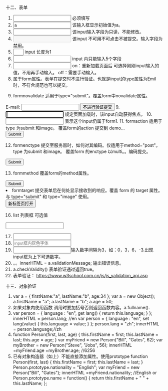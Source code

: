 十二、表单
1. <input required> 必须填写
2. <input value="a"> 该输入框显示初始值为a。
3. <input readonly> 该input输入字段为只读，不能修改。
4. <input disabled> 该input 不可用不可点击不被提交。输入字段为禁用。
5. <input size="1"> input 长度为1
6. <input maxlength="5"> input 内只能输入5个字段
7. <input autocomplete="on/off"> on：重新加载页面后 可选择刚刚input输入的值，不用再手动输入。 off：需要手动输入。
8. <form novalidate> 属于form属性。表单在提交时不进行验证。也就是input的type属性为Emil时，不符合规范也可以提交。
14. formnovalidate 适用于type="submit"。覆盖form中novalidate属性。
<form >
   E-mail: <input type="email">
   <input type="submit" formnovalidate value="不进行验证提交">
</form>
9. <input autofocus> 规定页面加载时，该input自动获得焦点。
10. <input form="form1的id"> 表示这个input仍属于form1.
11. formaction 适用于type 为submit 和image。
覆盖form的action 提交到 demo...
<form action="action_page.php">
<input type="submit" formaction="demo_admin.asp">

12. formenctype 提交至服务器时，如何对其编码。仅适用于method="post"。type 为submit 和image。
覆盖form 的enctype 以multi。。编码提交。 
<form action="demo_post_enctype.asp" method="post">
<input type="submit" formenctype="multipart/form-data">

13. formmethod 覆盖form的method属性。
<form  method="get">
<input type="submit" formmethod="post" formaction="demo_post.asp"

15. formtarget 提交表单后在何处显示接收到的响应。覆盖 form 的 target 属性。
与 type="submit" 和 type="image" 使用。
<form >
   <input type="submit" formtarget="_blank" value="新标签页打开">
</form> 

16. list  列表框 可选值
<input list="cars" />
<datalist id="cars">
	<option value="BMW">
	<option value="Ford">
</datalist>

17. <input pattern="正则"> 
18. <input placeholder="input框内灰色字体">
19. <input step="3">输入数字间隔为3，如：0，3，6，-3.出现input框为上下可选数字。
20.  。。innerHTML = a.validationMessage; 输出错误信息。
21. a.checkValidity()  表单验证通过返回true。
22. 表单验证： https://www.w3school.com.cn/js/js_validation_api.asp

十三、对象验证
1. var a = {
    firstName:"a",
    lastName:"b",
    age:34
};
var a = new Object();
a.firstName = "a";
a.lastName = "b";
a.age = 50;
2. 如果对象内使用函数 调用时要加括号否则返回函数内容。a.fullname().
3. var person = {
  language : "en",
  get lang() {
    return this.language;
  }
};
innerHTML = person.lang; //en
var person = {
  language : "en",
  set lang(value) {
    this.language = value;
  }
};
person.lang = "zh";
innerHTML = person.language;//zh
4. function Person(first, last, age) {
  this.firstName = first;
  this.lastName = last;
  this.age = age;
}
var myFriend = new Person("Bill", "Gates", 62);
var myBrother = new Person("Steve", "Jobs", 56);
innerHTML =myFriend.age +myBrother.age; //6256
5. 已有对象构造器（如上）不能直接添加属性。使用prototype
function Person(first, last) {
  this.firstName = first;
  this.lastName = last;
}
Person.prototype.nationality = "English";
var myFriend = new Person("Bill", "Gates");
innerHTML =myFriend.nationality; //English
or
Person.prototype.name = function() {
    return this.firstName + " " + this.lastName;
};